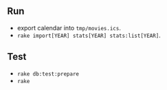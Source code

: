## Run

* export calendar into `tmp/movies.ics`.
* `rake import[YEAR] stats[YEAR] stats:list[YEAR]`.

## Test

* `rake db:test:prepare`
* `rake`
